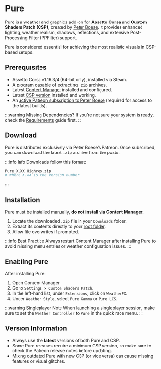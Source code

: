 # Pure

> <Badge type="danger" text="Outdated"/> <Badge type="warning" text="Under Review"/>

Pure is a weather and graphics add-on for **Assetto Corsa** and **Custom Shaders Patch (CSP)**, created by [Peter Boese](/creators/peter-boese). It provides enhanced lighting, weather realism, shadows, reflections, and extensive Post-Processing Filter (PPFilter) support.

Pure is considered essential for achieving the most realistic visuals in CSP-based setups.

## Prerequisites

- Assetto Corsa v1.16.3/4 (64-bit only), installed via Steam.
- A program capable of extracting `.zip` archives.
- Latest [Content Manager](installing-cm) installed and configured.
- Latest [CSP version](installing-csp) installed and working.
- An [active Patreon subscription to Peter Boese](https://www.patreon.com/c/peterboese/posts) (required for access to the latest builds).

:::warning Missing Dependencies?
If you’re not sure your system is ready, check the [Requirements](/guides/requirements) guide first.
:::

## Download

Pure is distributed exclusively via Peter Boese’s Patreon. Once subscribed, you can download the latest `.zip` archive from the posts.

<DownloadCard
  title="Pure Graphics Mod"
  caption="Requires an active Patreon subscription to Peter Boese."
  buttonLink="https://www.patreon.com/c/peterboese/posts"
  buttonText="Go to Patreon"
/>

:::info Info
Downloads follow this format:

```bash
Pure_X.XX Highres.zip
# Where X.XX is the version number
```
:::

## Installation

Pure must be installed manually, **do not install via Content Manager**.

1. Locate the downloaded `.zip` file in your `Downloads` folder.
2. Extract its contents directly to your [root folder](/guides/modding/root-folder#find-your-root-folder).
3. Allow file overwrites if prompted.

:::info Best Practice
Always restart Content Manager after installing Pure to avoid missing menu entries or weather configuration issues.
:::

## Enabling Pure

After installing Pure:

1. Open Content Manager.
2. Go to `Settings > Custom Shaders Patch`.
3. In the left-hand list, under `Extensions`, click on `WeatherFX`.
4. Under `Weather Style`, select `Pure Gamma` or `Pure LCS`.

<!-- consider adding info box for the difference between pure gamma and lcs. either by linking to the wiki or writing it here -->

:::warning Singleplayer Note
When launching a singleplayer session, make sure to set the `Weather Controller` to `Pure` in the quick race menu.
:::

## Version Information

- Always use the **latest** versions of both Pure and CSP.
- Some Pure releases require a minimum CSP version, so make sure to check the Patreon release notes before updating.
- Mixing outdated Pure with new CSP (or vice versa) can cause missing features or visual glitches.